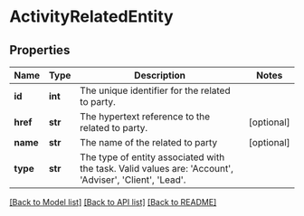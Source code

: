 # ActivityRelatedEntity

## Properties
Name | Type | Description | Notes
------------ | ------------- | ------------- | -------------
**id** | **int** | The unique identifier for the related to party. | 
**href** | **str** | The hypertext reference to the related to party. | [optional] 
**name** | **str** | The name of the related to party | [optional] 
**type** | **str** | The type of entity associated with the task. Valid values are: &#x27;Account&#x27;, &#x27;Adviser&#x27;, &#x27;Client&#x27;, &#x27;Lead&#x27;. | 

[[Back to Model list]](../README.md#documentation-for-models) [[Back to API list]](../README.md#documentation-for-api-endpoints) [[Back to README]](../README.md)

